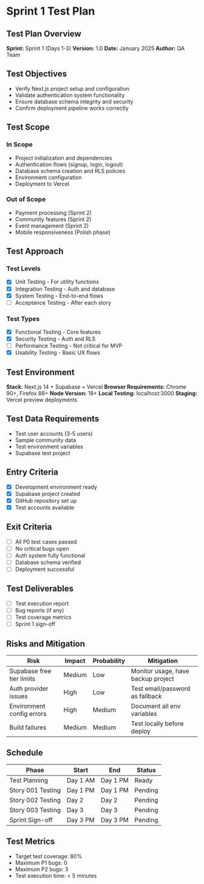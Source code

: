# Sprint 1 Test Plan

## Test Plan Overview
**Sprint:** Sprint 1 (Days 1-3)
**Version:** 1.0
**Date:** January 2025
**Author:** QA Team

## Test Objectives
- Verify Next.js project setup and configuration
- Validate authentication system functionality
- Ensure database schema integrity and security
- Confirm deployment pipeline works correctly

## Test Scope

### In Scope
- Project initialization and dependencies
- Authentication flows (signup, login, logout)
- Database schema creation and RLS policies
- Environment configuration
- Deployment to Vercel

### Out of Scope
- Payment processing (Sprint 2)
- Community features (Sprint 2)
- Event management (Sprint 2)
- Mobile responsiveness (Polish phase)

## Test Approach

### Test Levels
- [x] Unit Testing - For utility functions
- [x] Integration Testing - Auth and database
- [x] System Testing - End-to-end flows
- [ ] Acceptance Testing - After each story

### Test Types
- [x] Functional Testing - Core features
- [x] Security Testing - Auth and RLS
- [ ] Performance Testing - Not critical for MVP
- [x] Usability Testing - Basic UX flows

## Test Environment
**Stack:** Next.js 14 + Supabase + Vercel
**Browser Requirements:** Chrome 90+, Firefox 88+
**Node Version:** 18+
**Local Testing:** localhost:3000
**Staging:** Vercel preview deployments

## Test Data Requirements
- Test user accounts (3-5 users)
- Sample community data
- Test environment variables
- Supabase test project

## Entry Criteria
- [x] Development environment ready
- [x] Supabase project created
- [x] GitHub repository set up
- [x] Test accounts available

## Exit Criteria
- [ ] All P0 test cases passed
- [ ] No critical bugs open
- [ ] Auth system fully functional
- [ ] Database schema verified
- [ ] Deployment successful

## Test Deliverables
- [ ] Test execution report
- [ ] Bug reports (if any)
- [ ] Test coverage metrics
- [ ] Sprint 1 sign-off

## Risks and Mitigation
| Risk | Impact | Probability | Mitigation |
|------|--------|-------------|------------|
| Supabase free tier limits | Medium | Low | Monitor usage, have backup project |
| Auth provider issues | High | Low | Test email/password as fallback |
| Environment config errors | High | Medium | Document all env variables |
| Build failures | Medium | Medium | Test locally before deploy |

## Schedule
| Phase | Start | End | Status |
|-------|-------|-----|--------|
| Test Planning | Day 1 AM | Day 1 PM | Ready |
| Story 001 Testing | Day 1 PM | Day 1 PM | Pending |
| Story 002 Testing | Day 2 | Day 2 | Pending |
| Story 003 Testing | Day 3 | Day 3 | Pending |
| Sprint Sign-off | Day 3 PM | Day 3 PM | Pending |

## Test Metrics
- Target test coverage: 80%
- Maximum P1 bugs: 0
- Maximum P2 bugs: 3
- Test execution time: < 5 minutes